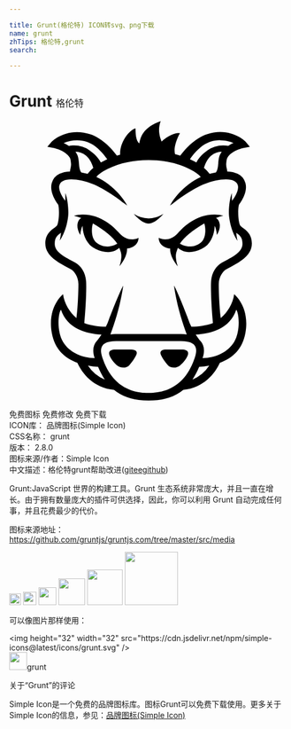 ```yaml
---

title: Grunt(格伦特) ICON转svg、png下载
name: grunt
zhTips: 格伦特,grunt
search: 

---
```


# Grunt  <small style="font-size: 60%;font-weight: 100">格伦特</small>

<div id="svg" class="svg-wrap">
<svg role="img" xmlns="http://www.w3.org/2000/svg" viewBox="0 0 24 24"><title>Grunt icon</title><path d="M13.04 0c-1.381.488-1.731 1.231-1.835 1.906-.355-.254-.316-1.079-.336-1.29-.353.041-1.366 1.025-1.32 2.265a7.96 7.96 0 00-.276.08c-.296-.402-1.167-1.472-2.314-1.842A3.647 3.647 0 005.832.936c-1.36 0-2.163.81-2.17.818l-.383.445.576.114c.01.002.966.201 1.362.826.065.104.083.31.101.527.012.13-.016.257-.043.379-.02.09-.038.181-.043.273-.358.014-.665.084-.914.211a1.255 1.255 0 00-.662.797c-.233.854.525 1.805.551 1.836.089.158.126 1.303-.078 1.762-.028.063-.103.126-.201.205-.03.024-.065.049-.102.076-.288.217-.722.548-.722 1.305 0 1.036 1.05 1.597 1.894 2.049.139.074.271.144.39.212l-.003.004c.126.073.57.534.57 1.223 0 .323-.028 1.859-.172 2.924-.541-.464-1.04-1.211-1.152-2.049 0 0-1.372 1.057-.969 3.32.246 1.385 1.087 2.16 2.203 2.565.405.89 1.365 2.143 3.155 2.326.677.554 1.613.913 2.978.914V24h.008c1.367-.001 2.305-.36 2.982-.916 1.786-.185 2.744-1.437 3.149-2.326 1.116-.406 1.957-1.18 2.203-2.565.402-2.263-.969-3.32-.969-3.32-.112.838-.61 1.585-1.152 2.049-.144-1.065-.174-2.601-.174-2.924 0-.689.446-1.15.572-1.223l-.004-.004c.12-.068.253-.138.39-.212.845-.452 1.893-1.013 1.893-2.05 0-.756-.434-1.087-.722-1.304l-.102-.076c-.097-.079-.173-.142-.2-.205-.205-.46-.168-1.604-.079-1.762.026-.03.784-.982.55-1.836a1.255 1.255 0 00-.661-.797c-.248-.127-.554-.197-.91-.21a1.655 1.655 0 00-.043-.276 1.289 1.289 0 01-.043-.379c.018-.218.036-.423.101-.527.396-.625 1.35-.825 1.36-.826l.576-.114-.381-.445c-.007-.008-.812-.818-2.172-.818-.371 0-.75.06-1.129.183-1.148.37-2.018 1.443-2.312 1.844a8.06 8.06 0 00-.45-.127c-.196-.74.42-1.803.42-1.803s-.635-.14-1.578.715C13 1.442 12.743.784 13.04 0zm5.118 1.637c.516 0 .936.14 1.158.234-.144.065-.3.15-.455.252a2.51 2.51 0 00-.43-.037 2.33 2.33 0 00-1.347.418c-.578.406-.846.793-.969 1.049a5.47 5.47 0 00-.552-.28c.285-.418.926-1.236 1.767-1.507.265-.086.543-.13.828-.13zm-12.314.002c.285 0 .564.043.828.129.839.27 1.481 1.086 1.767 1.505-.074.034-.15.068-.222.104a5.505 5.505 0 00-.33.176c-.124-.256-.392-.641-.969-1.047a2.32 2.32 0 00-1.346-.418c-.172 0-.32.017-.433.037a3.15 3.15 0 00-.453-.25 3.034 3.034 0 011.158-.236zm-.157.982c.349.014.655.123.913.328.386.308.572.844.634 1.057a2.965 2.965 0 00-.49.521 6.575 6.575 0 00-.543-.125C6.048 4.194 6.025 3.91 6 3.61c-.024-.29-.05-.588-.205-.834a1.932 1.932 0 00-.107-.154zm12.625.002a1.91 1.91 0 00-.105.15c-.155.246-.18.544-.205.834-.025.3-.05.587-.203.795-.197.037-.38.08-.541.125a2.952 2.952 0 00-.488-.52c.065-.221.256-.754.634-1.056.257-.204.562-.314.909-.328zm-6.31.727c1.307 0 2.477.25 3.482.74.667.325.916.57 1.01.705-1.596.709-2.483 2.164-2.492 2.18l-.162.273.262-.182.02-.015c.407-.321 1.827-1.395 3.003-1.768.329-.104.966-.28 1.541-.28.293 0 .53.045.707.136.166.085.27.206.314.369.117.425-.289 1.057-.439 1.246a.518.518 0 00-.06.1 6.35 6.35 0 01-.016-.672c-.188.41-.305 1.477-.238 2.017.168 1.373.736 2.078.736 2.078-.037-.073-.082-.362-.125-.699.034.03.068.057.101.084l.024.02c.214.172.416.333.416.853 0 .665-.72 1.056-1.416 1.432-.134.072-.267.143-.395.217-.406.234-.845.784-.894 1.603-.041.687.043 2.338.162 3.555-.584.226-1.253.3-1.861.318a5.246 5.246 0 01-.258-.617h.002c-.032-.092-.919-2.394-1.239-2.918.257 1.835.823 3.459 1.102 4.201a4.04 4.04 0 00-.549-.035l-2.736-.002h-.006l-2.736.002c-.206 0-.387.013-.55.035.28-.742.846-2.366 1.102-4.201-.319.524-1.205 2.826-1.236 2.918a5.244 5.244 0 01-.258.617c-.608-.017-1.277-.092-1.861-.318.12-1.217.201-2.868.16-3.555-.049-.819-.486-1.37-.892-1.603-.127-.074-.261-.145-.395-.217-.696-.376-1.416-.767-1.416-1.432 0-.52.202-.681.416-.853l.023-.02.102-.084c-.043.335-.089.623-.125.697.006-.007.569-.71.736-2.076.067-.54-.052-1.607-.24-2.017.008.227 0 .454-.016.67a.516.516 0 00-.058-.098c-.15-.189-.556-.821-.44-1.246a.575.575 0 01.315-.37c.176-.09.414-.134.707-.134.575 0 1.214.175 1.543.28C8.055 5.655 9.474 6.73 9.88 7.05l.02.015.26.182-.163-.273c-.01-.016-.895-1.471-2.49-2.18.094-.135.342-.38 1.01-.705 1.005-.49 2.177-.74 3.484-.74zm-1.281 4.613s.68.827 1.277.834v.002h.006c.597-.007 1.277-.834 1.277-.834v-.002c-.466.282-.884.38-1.281.389a2.495 2.495 0 01-1.28-.39zm-4.434.066c-.23.006-.47.036-.717.096.204.045.416.11.633.191l-.004.002c-.192.085-.3.323-.326.555-.054.47.244.898.244.898.03-.35.104-.6.19-.777.02.483.147 1.104.597 1.602.323.357 1.667 1.094 2.57.285.048.115.1.25.141.398.137.481-.125 1.184-.125 1.184s.705-.8.65-1.525c.507-.023 1.005-.394.99-.915 0 0-.883.488-1.663-.41-.4-.458-1.567-1.622-3.18-1.584zm11.428 0c-1.613-.038-2.781 1.126-3.18 1.584-.78.898-1.664.41-1.664.41-.014.52.482.892.988.915-.054.724.653 1.525.653 1.525s-.262-.703-.125-1.184c.042-.147.091-.282.138-.396.903.807 2.248.07 2.57-.287.452-.5.579-1.12.598-1.604.086.178.16.428.19.78 0 0 .3-.43.246-.899-.027-.232-.134-.47-.326-.555-.002 0-.004 0-.006-.002.217-.082.431-.146.635-.191a3.367 3.367 0 00-.717-.096zm-10.512.76c.915.514 1.754 1.204 2.104 1.736-.263.155-1.008.496-1.778-.076-.487-.362-.465-1.235-.326-1.66zm9.596 0c.14.425.161 1.298-.326 1.66-.77.572-1.517.23-1.78.076.35-.532 1.191-1.222 2.106-1.736zM4.455 16.197c.512 1.614 2.212 2.075 3.486 2.131a7.15 7.15 0 01-.34.485l-.052.052c-.339.366-.404.87-.194 1.494-1.057-.016-2.163-.468-2.724-1.392-.569-.936-.41-2.535-.176-2.77zm15.092 0c.233.235.393 1.834-.176 2.77-.561.923-1.664 1.373-2.72 1.39.21-.624.144-1.125-.194-1.49l-.002-.002c-.018-.02-.04-.04-.06-.06a7.1 7.1 0 01-.334-.477c1.274-.055 2.975-.517 3.486-2.13zM12 18.895l2.045.001h.74c.709 0 1.019.184 1.154.338.198.226.21.589.04 1.08v.002c-.31.886-1.14 3.03-3.979 3.034-2.839-.004-3.67-2.148-3.979-3.034-.17-.491-.157-.856.041-1.082.136-.154.446-.338 1.155-.338h.74L12 18.895zm-1.805.72l-.896.002h-.182c-.256 0-.384.074-.445.135-.089.09-.102.213-.041.37.163.415.533.756.642.85a.86.86 0 00.551.196l.002.002c.207 0 .39-.076.516-.211.352-.376.561-.782.611-.906.029-.071.062-.207-.04-.313-.081-.082-.221-.125-.417-.125h-.3zm3.31 0c-.194 0-.335.043-.415.125-.104.106-.07.242-.041.313.05.124.259.53.611.906v.002c.126.135.31.209.518.209a.861.861 0 00.55-.197c.11-.094.48-.434.643-.85.061-.156.048-.281-.04-.371-.061-.06-.188-.135-.444-.135h-.184l-.896-.002h-.301zm-6.728 1.387c.282.052.575.088.873.111.163.379.347.748.577 1.088a3.186 3.186 0 01-1.45-1.199zm10.446 0a3.19 3.19 0 01-1.442 1.195c.228-.34.413-.707.574-1.084a8.26 8.26 0 00.868-.111Z"/></svg>
</div>
<detail full-name='grunt'></detail>

<div class="detail-page">
<p>
<span><span class="badge-success badge">免费图标</span> <span class="badge-success badge">免费修改</span>  <span class="badge-success badge">免费下载</span> </span>
<br/>
<span>
ICON库：
<span class="badge-secondary badge">品牌图标(Simple Icon)</span> 
</span>
<br/>
<span>
CSS名称：
<span class="badge-secondary badge">grunt</span> 
</span>

<br/>
<span>
版本：
<span class="badge-secondary badge">2.8.0</span> 
</span>
<br/>
<span>图标来源/作者：<span class="badge-light badge">Simple Icon</span></span> 
<br/>
<span class="zh-detail">中文描述：<span class="badge-primary badge">格伦特</span><span class="badge-primary badge">grunt</span><span class="help-link"><span>帮助改进</span>(<a href="https://gitee.com/liuwave/icon-helper/edit/master/json/brands/grunt.json" target="_blank" rel="noopener noreferrer">gitee</a><a href="https://github.com/liuwave/icon-helper/edit/master/json/brands/grunt.json" target="_blank" rel="noopener noreferrer">github</a></span>)</span><br/>
</p>
</div><div class="description description alert alert-light"><p>Grunt:JavaScript 世界的构建工具。Grunt 生态系统非常庞大，并且一直在增长。由于拥有数量庞大的插件可供选择，因此，你可以利用 Grunt 自动完成任何事，并且花费最少的代价。</p><p>图标来源地址：<a href="https://github.com/gruntjs/gruntjs.com/tree/master/src/media" target="_blank" rel="noopener noreferrer">https://github.com/gruntjs/gruntjs.com/tree/master/src/media</a></p></div>
<div class="alert alert-dark">
<img height="21" width="21" src="https://cdn.jsdelivr.net/npm/simple-icons@latest/icons/grunt.svg" />
<img height="24" width="24" src="https://cdn.jsdelivr.net/npm/simple-icons@latest/icons/grunt.svg" />
<img height="32" width="32" src="https://cdn.jsdelivr.net/npm/simple-icons@latest/icons/grunt.svg" />
<img height="48" width="48" src="https://cdn.jsdelivr.net/npm/simple-icons@latest/icons/grunt.svg" />
<img height="64" width="64" src="https://cdn.jsdelivr.net/npm/simple-icons@latest/icons/grunt.svg" />
<img height="96" width="96" src="https://cdn.jsdelivr.net/npm/simple-icons@latest/icons/grunt.svg" />

</div>
<div>
  <p>可以像图片那样使用：    
  </p>
  <div class="alert alert-primary" style="font-size: 14px">
    &lt;img height="32" width="32" src="https://cdn.jsdelivr.net/npm/simple-icons@latest/icons/grunt.svg" /&gt;
    <copy-btn content='<img height="32" width="32" src="https://cdn.jsdelivr.net/npm/simple-icons@latest/icons/grunt.svg" />'></copy-btn>
  </div>
  <div class="alert alert-secondary">
    <img height="32" width="32" src="https://cdn.jsdelivr.net/npm/simple-icons@latest/icons/grunt.svg" />grunt
    <copy-btn content="grunt" btn-title="复制图标名称"></copy-btn>
  </div>
</div>

<Vssue title="关于“Grunt”的评论" >关于“Grunt”的评论</Vssue>


<div><p>Simple Icon是一个免费的品牌图标库。图标Grunt可以免费下载使用。更多关于  Simple Icon的信息，参见：<a target="_blank" href="https://iconhelper.cn/brands.html">品牌图标(Simple Icon)</a>
</p></div>
